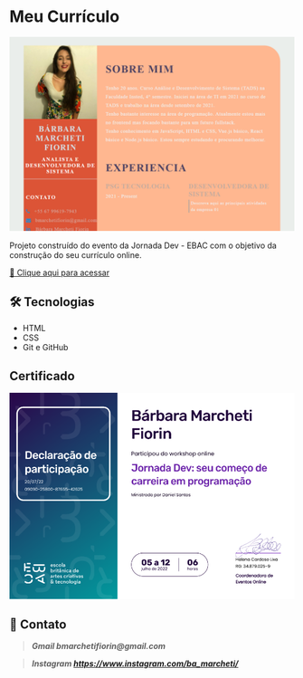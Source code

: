 # __Meu Currículo__

![preview](./.github/preview.png)

Projeto construído do evento da Jornada Dev - EBAC com o objetivo da construção do seu currículo online.

[🔗 Clique aqui para acessar](https://bamarcheti.github.io/MeuCurriculo/)

## __🛠 Tecnologias__
- HTML
- CSS
- Git e GitHub

## __Certificado__

![preview](./.github/certificadoJornadaDev.png)

## __💛 Contato__

> **_Gmail
bmarchetifiorin@gmail.com_**

> **_Instagram
https://www.instagram.com/ba_marcheti/_**
